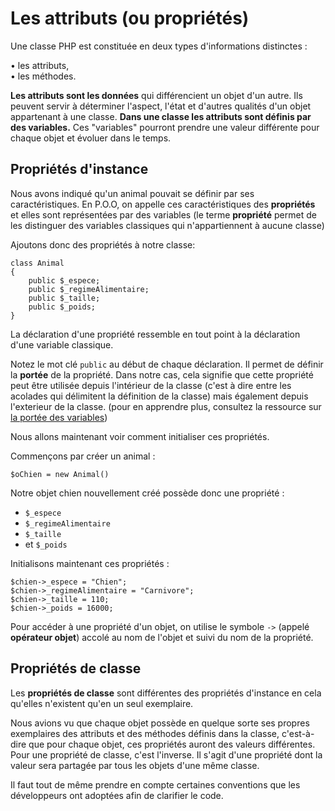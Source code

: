 # Les attributs (ou propriétés)

Une classe PHP est constituée en deux types d'informations distinctes :

• les attributs,  
• les méthodes.

**Les attributs sont les données** qui différencient un objet d'un autre. Ils peuvent servir à déterminer l'aspect, l'état et d'autres qualités d'un objet appartenant à une classe. **Dans une classe les attributs sont définis par des variables.** Ces "variables" pourront prendre une valeur différente pour chaque objet et évoluer dans le temps.

## Propriétés d'instance

Nous avons indiqué qu'un animal pouvait se définir par ses caractéristiques. En P.O.O, on appelle ces caractéristiques des **propriétés** et elles sont représentées par des variables (le terme **propriété** permet de les distinguer des variables classiques qui n'appartiennent à aucune classe)

Ajoutons donc des propriétés à notre classe:

    class Animal
    {
        public $_espece;
        public $_regimeAlimentaire;
        public $_taille;
        public $_poids;
    }

La déclaration d'une propriété ressemble en tout point à la déclaration d'une variable classique. 

Notez le mot clé `public` au début de chaque déclaration. Il permet de définir la **portée** de la propriété. Dans notre cas, cela signifie que cette propriété peut être utilisée depuis l'intérieur de la classe (c'est à dire entre les acolades qui délimitent la définition de la classe) mais également depuis l'exterieur de la classe. (pour en apprendre plus, consultez la ressource sur [la portée des variables](scope.html))

Nous allons maintenant voir comment initialiser ces propriétés.

Commençons par créer un animal :

    $oChien = new Animal()

Notre objet chien nouvellement créé possède donc une propriété :

* `$_espece`
* `$_regimeAlimentaire`
* `$_taille`
* et `$_poids`

Initialisons maintenant ces propriétés :

    $chien->_espece = "Chien";
    $chien->_regimeAlimentaire = "Carnivore";
    $chien->_taille = 110;
    $chien->_poids = 16000;

Pour accéder à une propriété d'un objet, on utilise le symbole `->` (appelé **opérateur objet**) accolé au nom de l'objet et suivi du nom de la  propriété.

## Propriétés de classe

Les **propriétés de classe** sont différentes des propriétés d'instance en cela qu'elles n'existent qu'en un seul exemplaire.

Nous avions vu que chaque objet possède en quelque sorte ses propres exemplaires des attributs et des méthodes définis dans la classe, c'est-à- dire que pour chaque objet, ces propriétés auront des valeurs différentes.
Pour une propriété de classe, c'est l'inverse. Il s'agit d'une propriété dont la valeur sera partagée par tous les objets d'une même classe.

Il faut tout de même prendre en compte certaines conventions que les développeurs ont adoptées afin de clarifier le code.

<div style="margin-bottom: 45px;"></div>